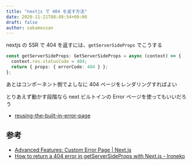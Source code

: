```yaml
---
title: "nextjs で 404 を返す方法"
date: 2020-11-21T08:49:54+09:00
draft: false
author: sakamossan
---
```


nextjs の SSR で 404 を返すには、`getServerSideProps` でこうする

```ts
const getServerSideProps: GetServerSideProps = async (context) => {
  context.res.statusCode = 404;
  return { props: { errorCode: 404 } };
};
```

あとはコンポーネント側でよしなに 404 ページをレンダリングすればよい

とりあえず動かす段階なら next ビルトインの Error ページを使ってもいいだろう

- [reusing-the-built-in-error-page](https://nextjs.org/docs/advanced-features/custom-error-page#reusing-the-built-in-error-page)

## 参考

- [Advanced Features: Custom Error Page | Next.js](https://nextjs.org/docs/advanced-features/custom-error-page)
- [How to return a 404 error in getServerSideProps with Next.js - Ironeko](https://ironeko.com/posts/how-to-return-a-404-error-in-getserversideprops-with-next-js?ref=last_articles)
